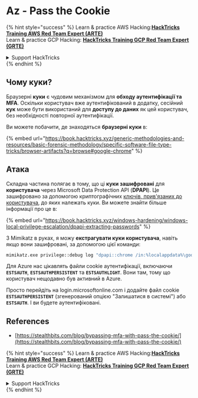 # Az - Pass the Cookie

{% hint style="success" %}
Learn & practice AWS Hacking:<img src="../../../.gitbook/assets/image (1) (1) (1) (1).png" alt="" data-size="line">[**HackTricks Training AWS Red Team Expert (ARTE)**](https://training.hacktricks.xyz/courses/arte)<img src="../../../.gitbook/assets/image (1) (1) (1) (1).png" alt="" data-size="line">\
Learn & practice GCP Hacking: <img src="../../../.gitbook/assets/image (2) (1).png" alt="" data-size="line">[**HackTricks Training GCP Red Team Expert (GRTE)**<img src="../../../.gitbook/assets/image (2) (1).png" alt="" data-size="line">](https://training.hacktricks.xyz/courses/grte)

<details>

<summary>Support HackTricks</summary>

* Check the [**subscription plans**](https://github.com/sponsors/carlospolop)!
* **Join the** 💬 [**Discord group**](https://discord.gg/hRep4RUj7f) or the [**telegram group**](https://t.me/peass) or **follow** us on **Twitter** 🐦 [**@hacktricks\_live**](https://twitter.com/hacktricks_live)**.**
* **Share hacking tricks by submitting PRs to the** [**HackTricks**](https://github.com/carlospolop/hacktricks) and [**HackTricks Cloud**](https://github.com/carlospolop/hacktricks-cloud) github repos.

</details>
{% endhint %}

## Чому куки?

Браузерні **куки** є чудовим механізмом для **обходу аутентифікації та MFA**. Оскільки користувач вже аутентифікований в додатку, сесійний **кук** може бути використаний для **доступу до даних** як цей користувач, без необхідності повторної аутентифікації.

Ви можете побачити, де знаходяться **браузерні куки** в:

{% embed url="https://book.hacktricks.xyz/generic-methodologies-and-resources/basic-forensic-methodology/specific-software-file-type-tricks/browser-artifacts?q=browse#google-chrome" %}

## Атака

Складна частина полягає в тому, що ці **куки зашифровані** для **користувача** через Microsoft Data Protection API (**DPAPI**). Це зашифровано за допомогою криптографічних [ключів, прив'язаних до користувача](https://book.hacktricks.xyz/windows-hardening/windows-local-privilege-escalation/dpapi-extracting-passwords), до яких належать куки. Ви можете знайти більше інформації про це в:

{% embed url="https://book.hacktricks.xyz/windows-hardening/windows-local-privilege-escalation/dpapi-extracting-passwords" %}

З Mimikatz в руках, я можу **екстрагувати куки користувача**, навіть якщо вони зашифровані, за допомогою цієї команди:
```bash
mimikatz.exe privilege::debug log "dpapi::chrome /in:%localappdata%\google\chrome\USERDA~1\default\cookies /unprotect" exit
```
Для Azure нас цікавлять файли cookie аутентифікації, включаючи **`ESTSAUTH`**, **`ESTSAUTHPERSISTENT`** та **`ESTSAUTHLIGHT`**. Вони там, тому що користувач нещодавно був активний в Azure.

Просто перейдіть на login.microsoftonline.com і додайте файл cookie **`ESTSAUTHPERSISTENT`** (згенерований опцією "Залишатися в системі") або **`ESTSAUTH`**. І ви будете аутентифіковані.

## References

* [https://stealthbits.com/blog/bypassing-mfa-with-pass-the-cookie/](https://stealthbits.com/blog/bypassing-mfa-with-pass-the-cookie/)

{% hint style="success" %}
Learn & practice AWS Hacking:<img src="../../../.gitbook/assets/image (1) (1) (1) (1).png" alt="" data-size="line">[**HackTricks Training AWS Red Team Expert (ARTE)**](https://training.hacktricks.xyz/courses/arte)<img src="../../../.gitbook/assets/image (1) (1) (1) (1).png" alt="" data-size="line">\
Learn & practice GCP Hacking: <img src="../../../.gitbook/assets/image (2) (1).png" alt="" data-size="line">[**HackTricks Training GCP Red Team Expert (GRTE)**<img src="../../../.gitbook/assets/image (2) (1).png" alt="" data-size="line">](https://training.hacktricks.xyz/courses/grte)

<details>

<summary>Support HackTricks</summary>

* Check the [**subscription plans**](https://github.com/sponsors/carlospolop)!
* **Join the** 💬 [**Discord group**](https://discord.gg/hRep4RUj7f) or the [**telegram group**](https://t.me/peass) or **follow** us on **Twitter** 🐦 [**@hacktricks\_live**](https://twitter.com/hacktricks_live)**.**
* **Share hacking tricks by submitting PRs to the** [**HackTricks**](https://github.com/carlospolop/hacktricks) and [**HackTricks Cloud**](https://github.com/carlospolop/hacktricks-cloud) github repos.

</details>
{% endhint %}
